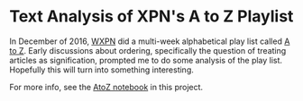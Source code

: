 # Text Analysis of XPN's A to Z Playlist

In December of 2016, [WXPN](http://xpn.org)
did a multi-week alphabetical play list
called [A to Z](http://xpn.org/music-artist/xpn-a-z).
Early discussions about ordering,
specifically the question of treating articles as signification,
prompted me to do some analysis of the play list.
Hopefully this will turn into something interesting.

For more info, see the [AtoZ notebook](blob/master/AtoZ.ipynb)
in this project.


